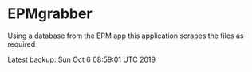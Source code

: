 # EPMgrabber
Using a database from the EPM app this application scrapes the files as required


Latest backup: Sun Oct 6 08:59:01 UTC 2019
